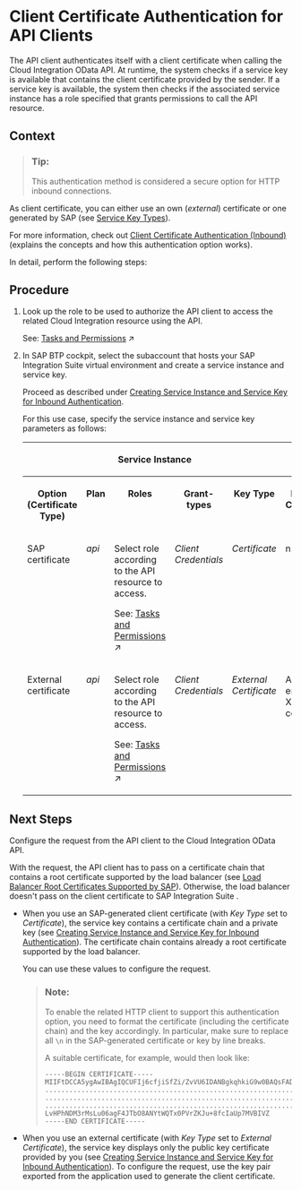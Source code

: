 <!-- loiod9ca0ac0b8704381a3fef0bcbb553b3f -->

# Client Certificate Authentication for API Clients

The API client authenticates itself with a client certificate when calling the Cloud Integration OData API. At runtime, the system checks if a service key is available that contains the client certificate provided by the sender. If a service key is available, the system then checks if the associated service instance has a role specified that grants permissions to call the API resource.



<a name="loiod9ca0ac0b8704381a3fef0bcbb553b3f__context_jwy_4st_5hb"/>

## Context

> ### Tip:  
> This authentication method is considered a secure option for HTTP inbound connections.

As client certificate, you can either use an own \(*external*\) certificate or one generated by SAP \(see [Service Key Types](service-key-types-0fc1446.md)\).

For more information, check out [Client Certificate Authentication \(Inbound\)](client-certificate-authentication-inbound-4ec6192.md) \(explains the concepts and how this authentication option works\).

In detail, perform the following steps:



<a name="loiod9ca0ac0b8704381a3fef0bcbb553b3f__steps_kwy_4st_5hb"/>

## Procedure

1.  Look up the role to be used to authorize the API client to access the related Cloud Integration resource using the API.

    See: [Tasks and Permissions](https://help.sap.com/viewer/368c481cd6954bdfa5d0435479fd4eaf/IAT/en-US/556d5575d4b0483e85d4f3251f21d0ec.html "") :arrow_upper_right:

2.  In SAP BTP cockpit, select the subaccount that hosts your SAP Integration Suite virtual environment and create a service instance and service key.

    Proceed as described under [Creating Service Instance and Service Key for Inbound Authentication](creating-service-instance-and-service-key-for-inbound-authentication-19af5e2.md).

    For this use case, specify the service instance and service key parameters as follows:

    <a name="loiod9ca0ac0b8704381a3fef0bcbb553b3f__table_nb5_sdl_zsb"/>


    <table>
    <tr>
    <th valign="top">

     


    
    </th>
    <th valign="top" colspan="3">

    Service Instance


    
    </th>
    <th valign="top" colspan="4">

    Service Key


    
    </th>
    </tr>
    <tr>
    <th valign="top">

    Option \(Certificate Type\)


    
    </th>
    <th valign="top">

    Plan


    
    </th>
    <th valign="top">

    Roles


    
    </th>
    <th valign="top">

    Grant-types


    
    </th>
    <th valign="top">

    Key Type


    
    </th>
    <th valign="top">

    External Certificate


    
    </th>
    <th valign="top">

    Validity


    
    </th>
    <th valign="top">

    Key Size


    
    </th>
    </tr>
    <tr>
    <td valign="top">

    SAP certificate


    
    </td>
    <td valign="top">

     *api* 


    
    </td>
    <td valign="top">

    Select role according to the API resource to access.

    See: [Tasks and Permissions](https://help.sap.com/viewer/368c481cd6954bdfa5d0435479fd4eaf/IAT/en-US/556d5575d4b0483e85d4f3251f21d0ec.html "") :arrow_upper_right:


    
    </td>
    <td valign="top">

     *Client Credentials* 


    
    </td>
    <td valign="top">

     *Certificate* 


    
    </td>
    <td valign="top">

    n.a.


    
    </td>
    <td valign="top">

    Specify validity in days.


    
    </td>
    <td valign="top">

    Specify key size.


    
    </td>
    </tr>
    <tr>
    <td valign="top">

    External certificate


    
    </td>
    <td valign="top">

     *api* 


    
    </td>
    <td valign="top">

    Select role according to the API resource to access.

    See: [Tasks and Permissions](https://help.sap.com/viewer/368c481cd6954bdfa5d0435479fd4eaf/IAT/en-US/556d5575d4b0483e85d4f3251f21d0ec.html "") :arrow_upper_right:


    
    </td>
    <td valign="top">

     *Client Credentials* 


    
    </td>
    <td valign="top">

     *External Certificate* 


    
    </td>
    <td valign="top">

    Add PEM-encoded X.509 certificate.


    
    </td>
    <td valign="top">

    n.a.


    
    </td>
    <td valign="top">

    n.a.


    
    </td>
    </tr>
    </table>
    



<a name="loiod9ca0ac0b8704381a3fef0bcbb553b3f__postreq_fkj_h2t_1tb"/>

## Next Steps

Configure the request from the API client to the Cloud Integration OData API.

With the request, the API client has to pass on a certificate chain that contains a root certificate supported by the load balancer \(see [Load Balancer Root Certificates Supported by SAP](load-balancer-root-certificates-supported-by-sap-4509f60.md)\). Otherwise, the load balancer doesn't pass on the client certificate to SAP Integration Suite .

-   When you use an SAP-generated client certificate \(with *Key Type* set to *Certificate*\), the service key contains a certificate chain and a private key \(see [Creating Service Instance and Service Key for Inbound Authentication](creating-service-instance-and-service-key-for-inbound-authentication-19af5e2.md)\). The certificate chain contains already a root certificate supported by the load balancer.

    You can use these values to configure the request.

    > ### Note:  
    > To enable the related HTTP client to support this authentication option, you need to format the certificate \(including the certificate chain\) and the key accordingly. In particular, make sure to replace all `\n` in the SAP-generated certificate or key by line breaks.
    > 
    > A suitable certificate, for example, would then look like:
    > 
    > ```
    > -----BEGIN CERTIFICATE-----
    > MIIFtDCCA5ygAwIBAgIQCUFIj6cfjiSfZi/ZvVU6IDANBgkqhkiG9w0BAQsFADB5
    > ................................................................
    > ................................................................
    > ................................................................+
    > LvHPhNDM3rMsLu06agF4JTbO8ANYtWQTx0PVrZKJu+8fcIaUp7MVBIVZ
    > -----END CERTIFICATE-----
    > ```

-   When you use an external certificate \(with *Key Type* set to *External Certificate*\), the service key displays only the public key certificate provided by you \(see [Creating Service Instance and Service Key for Inbound Authentication](creating-service-instance-and-service-key-for-inbound-authentication-19af5e2.md)\). To configure the request, use the key pair exported from the application used to generate the client certificate.



